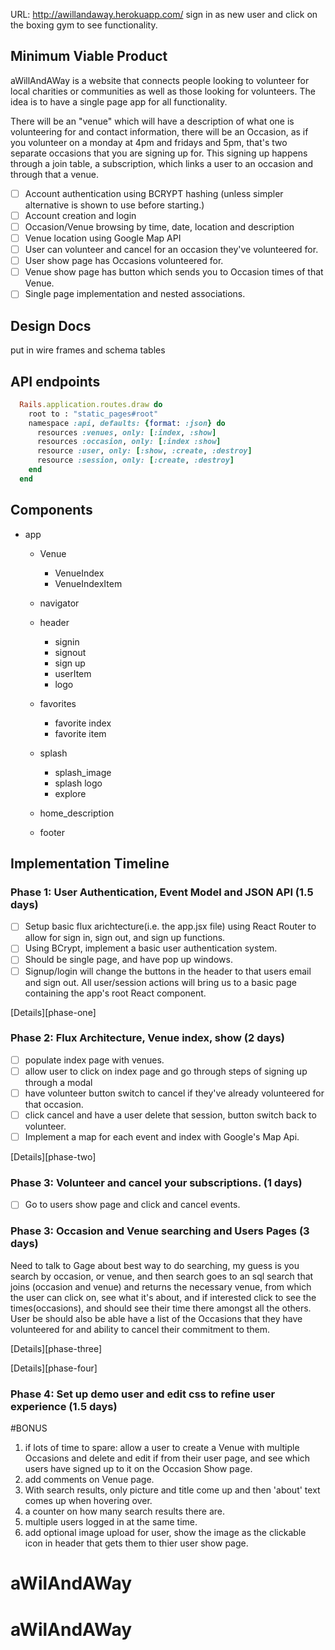 URL: http://awillandaway.herokuapp.com/  sign in as new user and click on the boxing gym to see functionality.
## Minimum Viable Product

aWillAndAWay is a website that connects people looking to volunteer for local charities or communities as well as those looking for volunteers. The idea is to have a single page app for all functionality.

There will be an "venue" which will have a description of what one is volunteering for and contact information, there will be an Occasion, as if you volunteer on a monday at 4pm and fridays and 5pm, that's two separate occasions that you are signing up for. This signing up happens through a join table, a subscription, which links a user to an occasion and through that a venue.


- [ ] Account authentication using BCRYPT hashing (unless simpler alternative is shown to use before starting.)
- [ ] Account creation and login
- [ ] Occasion/Venue browsing by time, date, location and description
- [ ] Venue location using Google Map API
- [ ] User can volunteer and cancel for an occasion they've volunteered for.
- [ ] User show page has Occasions volunteered for.
- [ ] Venue show page has button which sends you to Occasion times of that Venue.
- [ ] Single page implementation and nested associations.

## Design Docs
 put in wire frames and schema tables

## API endpoints
``` ruby
  Rails.application.routes.draw do
    root to : "static_pages#root"
    namespace :api, defaults: {format: :json} do
      resources :venues, only: [:index, :show]
      resources :occasion, only: [:index :show]
      resource :user, only: [:show, :create, :destroy]
      resource :session, only: [:create, :destroy]
    end
  end
```

## Components
  - app  
    - Venue
      - VenueIndex
      - VenueIndexItem
    - navigator

    - header
      - signin
      - signout
      - sign up
      - userItem
      - logo
    - favorites
      - favorite index
      - favorite item
    - splash
      - splash_image
      - splash logo
      - explore
    - home_description
    - footer


## Implementation Timeline


### Phase 1: User Authentication, Event Model and JSON API (1.5 days)
- [ ] Setup basic flux arichtecture(i.e. the app.jsx file) using React Router to allow for sign   in, sign out, and sign up functions.
- [ ]  Using BCrypt, implement a basic user authentication system.
- [ ] Should be single page, and have pop up windows.
- [ ] Signup/login will change the buttons in the header to that users email and sign out.  All     user/session actions will bring us to a basic page containing the app's root React
component.

[Details][phase-one]


### Phase 2: Flux Architecture, Venue index, show (2 days)
- [ ] populate index page with venues.
- [ ] allow user to click on index page and go through steps of signing up through a modal
- [ ] have volunteer button switch to cancel if they've already volunteered for that occasion.
- [ ] click cancel and have a user delete that session, button switch back to volunteer.
- [ ] Implement a map for each event and index with Google's Map Api.

[Details][phase-two]

### Phase 3: Volunteer and cancel your subscriptions. (1 days)
- [ ]  Go to users show page and click and cancel events.

### Phase 3: Occasion and Venue searching and Users Pages (3 days)
  Need to talk to Gage about best way to do searching, my guess is you search by occasion, or venue, and then search goes to an sql search that joins (occasion and venue) and returns the necessary venue, from which the user can click on, see what it's about, and if interested click to see the times(occasions), and should see their time there amongst all the others. User be should also be able have a list of the Occasions that they have volunteered for and ability to cancel their commitment to them.

[Details][phase-three]



[Details][phase-four]

### Phase 4: Set up demo user and edit css to refine user experience (1.5 days)



#BONUS
  1. if lots of time to spare: allow a user to create a Venue with multiple Occasions and delete and edit if from their user page, and see which users have signed up to it on the Occasion Show page.
  2. add comments on Venue page.
  3. With search results, only picture and title come up and then 'about' text comes up when hovering over.
  4. a counter on how many search results there are.
  5. multiple users logged in at the same time.
  6. add optional image upload for user, show the image as the clickable icon in header that gets them to thier user show page.
# aWilAndAWay
# aWilAndAWay
